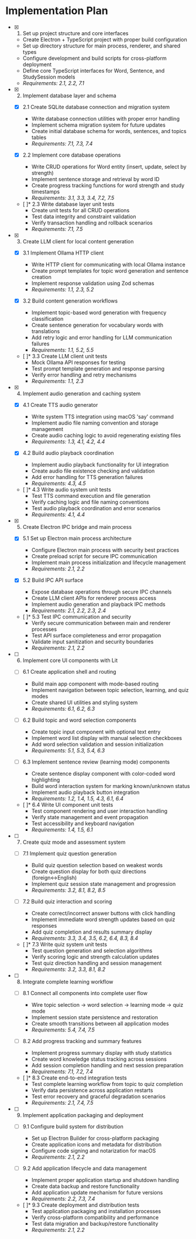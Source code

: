 # Implementation Plan

- [x] 1. Set up project structure and core interfaces
  - Create Electron + TypeScript project with proper build configuration
  - Set up directory structure for main process, renderer, and shared types
  - Configure development and build scripts for cross-platform deployment
  - Define core TypeScript interfaces for Word, Sentence, and StudySession models
  - _Requirements: 2.1, 2.2, 7.1_

- [x] 2. Implement database layer and schema
  - [x] 2.1 Create SQLite database connection and migration system
    - Write database connection utilities with proper error handling
    - Implement schema migration system for future updates
    - Create initial database schema for words, sentences, and topics tables
    - _Requirements: 7.1, 7.3, 7.4_
  
  - [x] 2.2 Implement core database operations
    - Write CRUD operations for Word entity (insert, update, select by strength)
    - Implement sentence storage and retrieval by word ID
    - Create progress tracking functions for word strength and study timestamps
    - _Requirements: 3.1, 3.3, 3.4, 7.2, 7.5_
  
  - [ ]* 2.3 Write database layer unit tests
    - Create unit tests for all CRUD operations
    - Test data integrity and constraint validation
    - Verify transaction handling and rollback scenarios
    - _Requirements: 7.1, 7.5_

- [x] 3. Create LLM client for local content generation
  - [x] 3.1 Implement Ollama HTTP client
    - Write HTTP client for communicating with local Ollama instance
    - Create prompt templates for topic word generation and sentence creation
    - Implement response validation using Zod schemas
    - _Requirements: 1.1, 2.3, 5.2_
  
  - [x] 3.2 Build content generation workflows
    - Implement topic-based word generation with frequency classification
    - Create sentence generation for vocabulary words with translations
    - Add retry logic and error handling for LLM communication failures
    - _Requirements: 1.1, 5.2, 5.5_
  
  - [ ]* 3.3 Create LLM client unit tests
    - Mock Ollama API responses for testing
    - Test prompt template generation and response parsing
    - Verify error handling and retry mechanisms
    - _Requirements: 1.1, 2.3_

- [x] 4. Implement audio generation and caching system
  - [x] 4.1 Create TTS audio generator
    - Write system TTS integration using macOS 'say' command
    - Implement audio file naming convention and storage management
    - Create audio caching logic to avoid regenerating existing files
    - _Requirements: 1.3, 4.1, 4.2, 4.4_
  
  - [x] 4.2 Build audio playback coordination
    - Implement audio playback functionality for UI integration
    - Create audio file existence checking and validation
    - Add error handling for TTS generation failures
    - _Requirements: 4.3, 4.5_
  
  - [ ]* 4.3 Write audio system unit tests
    - Test TTS command execution and file generation
    - Verify caching logic and file naming conventions
    - Test audio playback coordination and error scenarios
    - _Requirements: 4.1, 4.4_

- [x] 5. Create Electron IPC bridge and main process
  - [x] 5.1 Set up Electron main process architecture
    - Configure Electron main process with security best practices
    - Create preload script for secure IPC communication
    - Implement main process initialization and lifecycle management
    - _Requirements: 2.1, 2.2_
  
  - [x] 5.2 Build IPC API surface
    - Expose database operations through secure IPC channels
    - Create LLM client APIs for renderer process access
    - Implement audio generation and playback IPC methods
    - _Requirements: 2.1, 2.2, 2.3, 2.4_
  
  - [ ]* 5.3 Test IPC communication and security
    - Verify secure communication between main and renderer processes
    - Test API surface completeness and error propagation
    - Validate input sanitization and security boundaries
    - _Requirements: 2.1, 2.2_

- [ ] 6. Implement core UI components with Lit
  - [ ] 6.1 Create application shell and routing
    - Build main app component with mode-based routing
    - Implement navigation between topic selection, learning, and quiz modes
    - Create shared UI utilities and styling system
    - _Requirements: 6.1, 6.2, 6.3_
  
  - [ ] 6.2 Build topic and word selection components
    - Create topic input component with optional text entry
    - Implement word list display with manual selection checkboxes
    - Add word selection validation and session initialization
    - _Requirements: 5.1, 5.3, 5.4, 6.3_
  
  - [ ] 6.3 Implement sentence review (learning mode) components
    - Create sentence display component with color-coded word highlighting
    - Build word interaction system for marking known/unknown status
    - Implement audio playback button integration
    - _Requirements: 1.2, 1.4, 1.5, 4.3, 6.1, 6.4_
  
  - [ ]* 6.4 Write UI component unit tests
    - Test component rendering and user interaction handling
    - Verify state management and event propagation
    - Test accessibility and keyboard navigation
    - _Requirements: 1.4, 1.5, 6.1_

- [ ] 7. Create quiz mode and assessment system
  - [ ] 7.1 Implement quiz question generation
    - Build quiz question selection based on weakest words
    - Create question display for both quiz directions (foreign↔English)
    - Implement quiz session state management and progression
    - _Requirements: 3.2, 8.1, 8.2, 8.5_
  
  - [ ] 7.2 Build quiz interaction and scoring
    - Create correct/incorrect answer buttons with click handling
    - Implement immediate word strength updates based on quiz responses
    - Add quiz completion and results summary display
    - _Requirements: 3.3, 3.4, 3.5, 6.2, 6.4, 8.3, 8.4_
  
  - [ ]* 7.3 Write quiz system unit tests
    - Test question generation and selection algorithms
    - Verify scoring logic and strength calculation updates
    - Test quiz direction handling and session management
    - _Requirements: 3.2, 3.3, 8.1, 8.2_

- [ ] 8. Integrate complete learning workflow
  - [ ] 8.1 Connect all components into complete user flow
    - Wire topic selection → word selection → learning mode → quiz mode
    - Implement session state persistence and restoration
    - Create smooth transitions between all application modes
    - _Requirements: 5.4, 7.4, 7.5_
  
  - [ ] 8.2 Add progress tracking and summary features
    - Implement progress summary display with study statistics
    - Create word knowledge status tracking across sessions
    - Add session completion handling and next session preparation
    - _Requirements: 7.1, 7.2, 7.4_
  
  - [ ]* 8.3 Create end-to-end integration tests
    - Test complete learning workflow from topic to quiz completion
    - Verify data persistence across application restarts
    - Test error recovery and graceful degradation scenarios
    - _Requirements: 2.1, 7.4, 7.5_

- [ ] 9. Implement application packaging and deployment
  - [ ] 9.1 Configure build system for distribution
    - Set up Electron Builder for cross-platform packaging
    - Create application icons and metadata for distribution
    - Configure code signing and notarization for macOS
    - _Requirements: 2.1, 2.2_
  
  - [ ] 9.2 Add application lifecycle and data management
    - Implement proper application startup and shutdown handling
    - Create data backup and restore functionality
    - Add application update mechanism for future versions
    - _Requirements: 2.2, 7.3, 7.4_
  
  - [ ]* 9.3 Create deployment and distribution tests
    - Test application packaging and installation processes
    - Verify cross-platform compatibility and performance
    - Test data migration and backup/restore functionality
    - _Requirements: 2.1, 2.2_